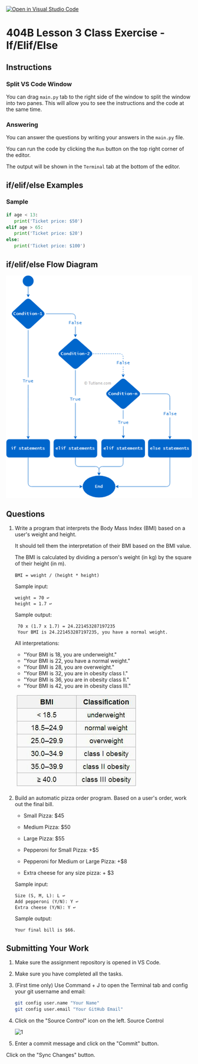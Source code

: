 [![Open in Visual Studio Code](https://classroom.github.com/assets/open-in-vscode-718a45dd9cf7e7f842a935f5ebbe5719a5e09af4491e668f4dbf3b35d5cca122.svg)](https://classroom.github.com/online_ide?assignment_repo_id=13688555&assignment_repo_type=AssignmentRepo)
# 404B Lesson 3 Class Exercise - If/Elif/Else

## Instructions

### Split VS Code Window

You can drag `main.py` tab to the right side of the window to split the window into two panes. This will allow you to see the instructions and the code at the same time.

### Answering

You can answer the questions by writing your answers in the `main.py` file.

You can run the code by clicking the `Run` button on the top right corner of the editor.

The output will be shown in the `Terminal` tab at the bottom of the editor.

## if/elif/else Examples

### Sample

```python
if age < 13:
   print('Ticket price: $50')
elif age > 65:
   print('Ticket price: $20')
else:
   print('Ticket price: $100')
```

## if/elif/else Flow Diagram

![if-elif-else-diagram](if-elif-else.png)

## Questions

1. Write a program that interprets the Body Mass Index (BMI) based on a user's weight and height.

    It should tell them the interpretation of their BMI based on the BMI value.

    The BMI is calculated by dividing a person's weight (in kg) by the square of their height (in m).

    `BMI = weight / (height * height)`

    Sample input:

    ```
    weight = 70 ↩
    height = 1.7 ↩
    ```

    Sample output:

        70 x (1.7 x 1.7) = 24.221453287197235
        Your BMI is 24.221453287197235, you have a normal weight.

    All interpretations:

    - "Your BMI is 18, you are underweight."
    - "Your BMI is 22, you have a normal weight."
    - "Your BMI is 28, you are overweight."
    - "Your BMI is 32, you are in obesity class I."
    - "Your BMI is 36, you are in obesity class II."
    - "Your BMI is 42, you are in obesity class III."

    ![alt text](bmi.jpeg)

1. Build an automatic pizza order program. Based on a user's order, work out the final bill.

   - Small Pizza: $45
   - Medium Pizza: $50
   - Large Pizza: $55

   - Pepperoni for Small Pizza: +$5
   - Pepperoni for Medium or Large Pizza: +$8
   - Extra cheese for any size pizza: + $3

   Sample input:

   ```
   Size (S, M, L): L ↩
   Add pepperoni (Y/N): Y ↩
   Extra cheese (Y/N): Y ↩
   ```

   Sample output:

   ```
   Your final bill is $66.
   ```

## Submitting Your Work

1. Make sure the assignment repository is opened in VS Code.

2. Make sure you have completed all the tasks.

3. (First time only)
Use Command + J to open the Terminal tab and config your git username and email:

    ```bash
    git config user.name "Your Name"
    git config user.email "Your GitHub Email"
    ```

4. Click on the "Source Control" icon on the left. Source Control

    ![1](https://github.com/BlueinnoClassroom/404B-L2.1-Template/assets/155412668/2c31026e-c14d-484f-bb9e-dc87189a0216)

5. Enter a commit message and click on the "Commit" button.

Click on the "Sync Changes" button.
